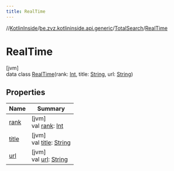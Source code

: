 ```yaml
---
title: RealTime
---
```

//[KotlinInside](../../../../index.html)/[be.zvz.kotlininside.api.generic](../../index.html)/[TotalSearch](../index.html)/[RealTime](index.html)



# RealTime



[jvm]\
data class [RealTime](index.html)(rank: [Int](https://kotlinlang.org/api/latest/jvm/stdlib/kotlin/-int/index.html), title: [String](https://kotlinlang.org/api/latest/jvm/stdlib/kotlin/-string/index.html), url: [String](https://kotlinlang.org/api/latest/jvm/stdlib/kotlin/-string/index.html))



## Properties


| Name | Summary |
|---|---|
| [rank](rank.html) | [jvm]<br>val [rank](rank.html): [Int](https://kotlinlang.org/api/latest/jvm/stdlib/kotlin/-int/index.html) |
| [title](title.html) | [jvm]<br>val [title](title.html): [String](https://kotlinlang.org/api/latest/jvm/stdlib/kotlin/-string/index.html) |
| [url](url.html) | [jvm]<br>val [url](url.html): [String](https://kotlinlang.org/api/latest/jvm/stdlib/kotlin/-string/index.html) |

